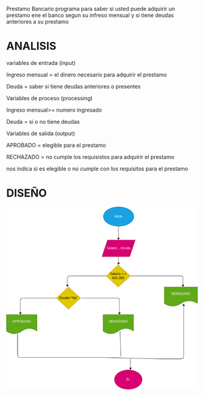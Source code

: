   Prestamo Bancario
programa para saber si usted puede adquirir un prestamo ene el banco segun su infreso mensual y si tiene deudas anteriores a su prestamo 

# ANALISIS 

variables de entrada (input)

Ingreso mensual = el dinero necesario para adquirir el prestamo 

Deuda = saber si tiene deudas anteriores o presentes 

Variables de proceso (processing)

Ingreso mensual>= numero ingresado 

Deuda = si o no tiene deudas 

Variables de salida (output)

APROBADO = elegible para el prestamo 

RECHAZADO = no cumple los requisistos para adquirir el prestamo 

nos indica si es elegible o no cumple con los requisitos para el prestamo 

# DISEÑO 
![diagrama de flujo](diagrama.png "diagrama de flujo")